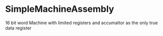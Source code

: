 # SimpleMachineAssembly
16 bit word Machine with limited registers and accumaltor as the only true data register
